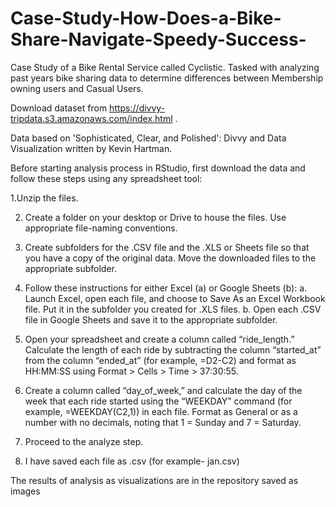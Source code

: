 # Case-Study-How-Does-a-Bike-Share-Navigate-Speedy-Success-
Case Study of a Bike Rental Service called Cyclistic. Tasked with analyzing past years bike sharing data to determine differences between Membership owning users and Casual Users.

Download dataset from https://divvy-tripdata.s3.amazonaws.com/index.html .

Data based on 'Sophisticated, Clear, and Polished': Divvy and Data Visualization written by Kevin Hartman.



Before starting analysis process in RStudio, first download the data and follow these steps using any spreadsheet tool:

1.Unzip the files.

2. Create a folder on your desktop or Drive to house the files. Use appropriate file-naming conventions.

3. Create subfolders for the .CSV file and the .XLS or Sheets file so that you have a copy of the original data. Move the
downloaded files to the appropriate subfolder.

4. Follow these instructions for either Excel (a) or Google Sheets (b):
  a. Launch Excel, open each file, and choose to Save As an Excel Workbook file. Put it in the subfolder you created
  for .XLS files.
  b. Open each .CSV file in Google Sheets and save it to the appropriate subfolder.

5. Open your spreadsheet and create a column called “ride_length.” Calculate the length of each ride by subtracting the
  column “started_at” from the column “ended_at” (for example, =D2-C2) and format as HH:MM:SS using Format > Cells >
  Time > 37:30:55.

6. Create a column called “day_of_week,” and calculate the day of the week that each ride started using the “WEEKDAY”
  command (for example, =WEEKDAY(C2,1)) in each file. Format as General or as a number with no decimals, noting that
  1 = Sunday and 7 = Saturday.

7. Proceed to the analyze step.

8. I have saved each file as <monthname>.csv (for example- jan.csv)

 The results of analysis as visualizations are in the repository saved as images
